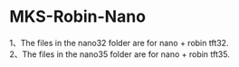 # MKS-Robin-Nano
1、The files in the nano32 folder are for nano + robin tft32.</br>
2、The files in the nano35 folder are for nano + robin tft35.</br>
